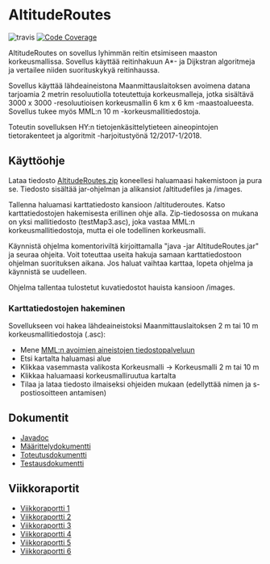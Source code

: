 # AltitudeRoutes

![travis](https://travis-ci.org/mikkokotola/AltitudeRoutes.svg?branch=master)
[![Code Coverage](https://img.shields.io/codecov/c/github/mikkokotola/AltitudeRoutes/master.svg)](https://codecov.io/github/mikkokotola/AltitudeRoutes/)

AltitudeRoutes on sovellus lyhimmän reitin etsimiseen maaston korkeusmallissa. Sovellus käyttää reitinhakuun A*- ja Dijkstran algoritmeja ja vertailee niiden suorituskykyä reitinhaussa.

Sovellus käyttää lähdeaineistona Maanmittauslaitoksen avoimena datana tarjoamia 2 metrin resoluutiolla toteutettuja korkeusmalleja, jotka sisältävä 3000 x 3000 -resoluutioisen korkeusmallin 6 km x 6 km -maastoalueesta. Sovellus tukee myös MML:n 10 m -korkeusmallitiedostoja.

Toteutin sovelluksen HY:n tietojenkäsittelytieteen aineopintojen tietorakenteet ja algoritmit -harjoitustyönä 12/2017-1/2018.

## Käyttöohje

Lataa tiedosto [AltitudeRoutes.zip](https://github.com/mikkokotola/AltitudeRoutes/blob/master/downloads/AltitudeRoutes.zip) koneellesi haluamaasi hakemistoon ja pura se. Tiedosto sisältää jar-ohjelman ja alikansiot /altitudefiles ja /images. 

Tallenna haluamasi karttatiedosto kansioon /altituderoutes. Katso karttatiedostojen hakemisesta erillinen ohje alla. Zip-tiedosossa on mukana on yksi mallitiedosto (testMap3.asc), joka vastaa MML:n korkeusmallitiedostoja, mutta ei ole todellinen korkeusmalli.

Käynnistä ohjelma komentoriviltä kirjoittamalla "java -jar AltitudeRoutes.jar" ja seuraa ohjeita. Voit toteuttaa useita hakuja samaan karttatiedostoon ohjelman suorituksen aikana. Jos haluat vaihtaa karttaa, lopeta ohjelma ja käynnistä se uudelleen.

Ohjelma tallentaa tulostetut kuvatiedostot hauista kansioon /images.

### Karttatiedostojen hakeminen

Sovellukseen voi hakea lähdeaineistoksi Maanmittauslaitoksen 2 m tai 10 m korkeusmallitiedostoja (.asc):
* Mene <a href="https://tiedostopalvelu.maanmittauslaitos.fi/tp/kartta">MML:n avoimien aineistojen tiedostopalveluun</a>
* Etsi kartalta haluamasi alue
* Klikkaa vasemmasta valikosta Korkeusmalli -> Korkeusmalli 2 m tai 10 m
* Klikkaa haluamaasi korkeusmalliruutua kartalta
* Tilaa ja lataa tiedosto ilmaiseksi ohjeiden mukaan (edellyttää nimen ja s-postiosoitteen antamisen)


## Dokumentit
<ul>
  <li><a href="https://mikkokotola.github.io/AltitudeRoutes/index.html">Javadoc</a></li>
  <li><a href="https://github.com/mikkokotola/AltitudeRoutes/blob/master/documentation/Maarittelydokumentti_Tiralabra_Kotola.pdf">Määrittelydokumentti</a></li>
  <li><a href="https://github.com/mikkokotola/AltitudeRoutes/blob/master/documentation/Toteutusdokumentti_Tiralabra_Kotola.pdf">Toteutusdokumentti</a></li>
  <li><a href="https://github.com/mikkokotola/AltitudeRoutes/blob/master/documentation/Testausdokumentti_Tiralabra_Kotola.pdf">Testausdokumentti</a></li>
</ul>




## Viikkoraportit
<ul>
  <li><a href="https://github.com/mikkokotola/AltitudeRoutes/blob/master/documentation/Vkoraportti1_Tiralabra_Kotola.pdf">Viikkoraportti 1</a></li>

  <li><a href="https://github.com/mikkokotola/AltitudeRoutes/blob/master/documentation/Vkoraportti2_Tiralabra_Kotola.pdf">Viikkoraportti 2</a></li>
  <li><a href="https://github.com/mikkokotola/AltitudeRoutes/blob/master/documentation/Vkoraportti3_Tiralabra_Kotola.pdf">Viikkoraportti 3</a></li>
  <li><a href="https://github.com/mikkokotola/AltitudeRoutes/blob/master/documentation/Vkoraportti4_Tiralabra_Kotola.pdf">Viikkoraportti 4</a></li>
  <li><a href="https://github.com/mikkokotola/AltitudeRoutes/blob/master/documentation/Vkoraportti5_Tiralabra_Kotola.pdf">Viikkoraportti 5</a></li>
  <li><a href="https://github.com/mikkokotola/AltitudeRoutes/blob/master/documentation/Vkoraportti6_Tiralabra_Kotola.pdf">Viikkoraportti 6</a></li>
</ul>


